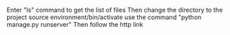 Enter "ls" command to get the list of files
Then change the directory to the project 
source environment/bin/activate 
use the command "python manage.py runserver"
Then follow the http link 

